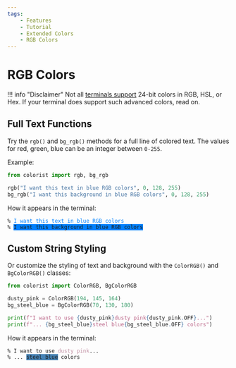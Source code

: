 ```yaml
---
tags:
    - Features
    - Tutorial
    - Extended Colors
    - RGB Colors
---
```


# RGB Colors
!!! info "Disclaimer"
    Not all [terminals support](../materials/terminal-support.md) 24-bit colors in RGB, HSL, or Hex. If your terminal does support such advanced colors, read on.

## Full Text Functions
Try the `rgb()` and `bg_rgb()` methods for a full line of colored text. The values for red, green, blue can be an integer between `0-255`.

Example:

```python
from colorist import rgb, bg_rgb

rgb("I want this text in blue RGB colors", 0, 128, 255)
bg_rgb("I want this background in blue RGB colors", 0, 128, 255)
```

How it appears in the terminal:

<pre><code>% <span style="color: rgb(0, 128, 255)">I want this text in blue RGB colors</span>
% <span style="background-color: rgb(0, 128, 255)">I want this background in blue RGB colors</span></code></pre>

## Custom String Styling
Or customize the styling of text and background with the `ColorRGB()` and `BgColorRGB()` classes:

```python
from colorist import ColorRGB, BgColorRGB

dusty_pink = ColorRGB(194, 145, 164)
bg_steel_blue = BgColorRGB(70, 130, 180)

print(f"I want to use {dusty_pink}dusty pink{dusty_pink.OFF}...")
print(f"... {bg_steel_blue}steel blue{bg_steel_blue.OFF} colors")
```

How it appears in the terminal:

<pre><code>% I want to use <span style="color: rgb(194, 145, 164)">dusty pink</span>...
% ... <span style="background-color: rgb(70, 130, 180)">steel blue</span> colors</code></pre>
